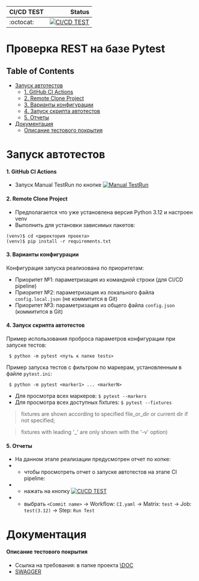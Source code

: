 | CI/CD TEST |                                                                                                                                                                                                           Status |
|:-----------|-----------------------------------------------------------------------------------------------------------------------------------------------------------------------------------------------------------------:|
| :octocat:  | [![CI/CD TEST](https://github.com/sarzamas/pytest_rest_example_pets/actions/workflows/CI.yaml/badge.svg?branch=main&event=push)](https://github.com/sarzamas/pytest_rest_example_pets/actions/workflows/CI.yaml) |

Проверка REST на базе Pytest
============================

Table of Contents
-----------------
* [Запуск автотестов](#запуск-автотестов)
  * [1. GitHub CI Actions](#1-github-ci-actions)
  * [2. Remote Clone Project](#2-remote-clone-project)
  * [3. Варианты конфигурации](#3-варианты-конфигурации)
  * [4. Запуск скрипта автотестов](#4-запуск-скрипта-автотестов)
  * [5. Отчеты](#5-отчеты)
* [Документация](#Документация)
  * [Описание тестового покрытия](#описание-тестового-покрытия)

Запуск автотестов
============================
#### 1. GitHub CI Actions
- Запуск Manual TestRun по кнопке 
[![Manual TestRun](https://github.com/sarzamas/pytest_rest_example_pets/actions/workflows/manual.yaml/badge.svg?event=workflow_dispatch)](https://github.com/sarzamas/pytest_rest_example_pets/actions/workflows/manual.yaml)

#### 2. Remote Clone Project
- Предполагается что уже установлена версия Python 3.12 и настроен venv
- Выполнить для установки зависимых пакетов:
```
(venv)$ cd <директория проекта>
(venv)$ pip install -r requirements.txt
```
#### 3. Варианты конфигурации
Конфигурация запуска реализована по приоритетам:
- Приоритет №1: параметризация из командной строки (для CI/CD pipeline)
- Приоритет №2: параметризация из локального файла `config.local.json` (не коммитится в Git)
- Приоритет №3: параметризация из общего файла `config.json` (коммитится в Git)
#### 4. Запуск скрипта автотестов
Пример использования проброса параметров конфигурации при запуске тестов:
```
 $ python -m pytest <путь к папке tests>
```
Пример запуска тестов с фильтром по маркерам, установленным в файле `pytest.ini`:
```
 $ python -m pytest <marker1> ... <markerN>
```
- Для просмотра всех маркеров: ```$ pytest --markers```
- Для просмотра всех доступных fixtures: ```$ pytest --fixtures```
> fixtures are shown according to specified file_or_dir or current dir if not specified;

> fixtures with leading '_' are only shown with the '-v' option)

#### 5. Отчеты
- На данном этапе реализации предусмотрен отчет по копке:
- - чтобы просмотреть отчет о запуске автотестов на этапе CI pipeline:
- - нажать на кнопку [![CI/CD TEST](https://github.com/sarzamas/pytest_rest_example_pets/actions/workflows/CI.yaml/badge.svg?branch=main&event=push)](https://github.com/sarzamas/pytest_rest_example_pets/actions/workflows/CI.yaml)
- - выбрать `<Commit name>` -> Workflow: `CI.yaml` -> Matrix: `test` -> Job: `test(3.12)` -> Step: `Run Test`

Документация
============================
#### Описание тестового покрытия
- Ссылка на требования: в папке проекта [\DOC](https://github.com/sarzamas/pytest_rest_example_pets/tree/main/DOC)
- [SWAGGER](https://petstore.swagger.io/)
